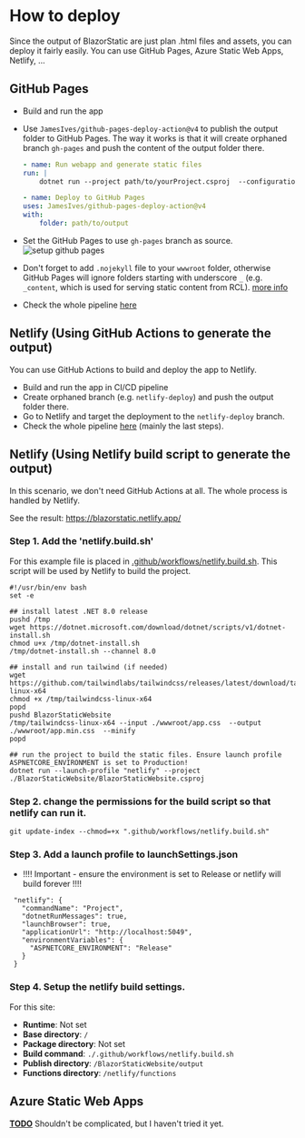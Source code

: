 # How to deploy 

Since the output of BlazorStatic are just plan .html files and assets, you can deploy it fairly easily. You can use GitHub Pages, Azure Static Web Apps, Netlify, ...

## GitHub Pages
- Build and run the app
- Use `JamesIves/github-pages-deploy-action@v4` to publish the output folder to GitHub Pages. The way it works is that it will create orphaned branch `gh-pages` and push the content of the output folder there. 

    ```yml
    - name: Run webapp and generate static files
    run: |
        dotnet run --project path/to/yourProject.csproj  --configuration Release

    - name: Deploy to GitHub Pages
    uses: JamesIves/github-pages-deploy-action@v4
    with:
        folder: path/to/output
    ```
- Set the GitHub Pages to use `gh-pages` branch as source. 
  ![setup github pages](media/deployement/img.png)
- Don't forget to add `.nojekyll` file to your `wwwroot` folder, otherwise GitHub Pages will ignore folders starting with
underscore `_` (e.g. `_content`, which is used for serving static content from RCL). [more info](https://github.blog/2009-12-29-bypassing-jekyll-on-github-pages/)
- Check the whole pipeline [here](https://github.com/tesar-tech/BlazorStaticMinimalBlog/blob/master/.github/workflows/publish-to-ghpages-and-nuget.yml)


## Netlify (Using GitHub Actions to generate the output)

You can use GitHub Actions to build and deploy the app to Netlify.

- Build and run the app in CI/CD pipeline
- Create orphaned branch (e.g. `netlify-deploy`) and push the output folder there.
- Go to Netlify and target the deployment to the `netlify-deploy` branch.
- Check the whole pipeline [here](https://github.com/tesar-tech/zodoc/blob/master/.github/workflows/publish-zodoc.yml) (mainly the last steps).

## Netlify (Using Netlify build script to generate the output)

In this scenario, we don't need GitHub Actions at all. The whole process is handled by Netlify.

See the result: https://blazorstatic.netlify.app/ 
  
### Step 1. Add the 'netlify.build.sh'

For this example file is placed in [.github/workflows/netlify.build.sh](https://github.com/tesar-tech/BlazorStatic/blob/master/.github/workflows/netlify.build.sh). This script will be used by Netlify to build the project.

```
#!/usr/bin/env bash
set -e

## install latest .NET 8.0 release
pushd /tmp
wget https://dotnet.microsoft.com/download/dotnet/scripts/v1/dotnet-install.sh
chmod u+x /tmp/dotnet-install.sh
/tmp/dotnet-install.sh --channel 8.0

## install and run tailwind (if needed)
wget https://github.com/tailwindlabs/tailwindcss/releases/latest/download/tailwindcss-linux-x64
chmod +x /tmp/tailwindcss-linux-x64
popd
pushd BlazorStaticWebsite
/tmp/tailwindcss-linux-x64 --input ./wwwroot/app.css  --output ./wwwroot/app.min.css  --minify
popd

## run the project to build the static files. Ensure launch profile ASPNETCORE_ENVIRONMENT is set to Production!
dotnet run --launch-profile "netlify" --project ./BlazorStaticWebsite/BlazorStaticWebsite.csproj
```

### Step 2. change the permissions for the build script so that netlify can run it.

```
git update-index --chmod=+x ".github/workflows/netlify.build.sh"
```

### Step 3. Add a launch profile to launchSettings.json

-   !!!! Important - ensure the environment is set to Release or netlify will build forever !!!!

```
 "netlify": {
   "commandName": "Project",
   "dotnetRunMessages": true,
   "launchBrowser": true,
   "applicationUrl": "http://localhost:5049",
   "environmentVariables": {
     "ASPNETCORE_ENVIRONMENT": "Release"
   }
 }
 ```

### Step 4. Setup the netlify build settings.

For this site:

- **Runtime**: Not set
- **Base directory**: `/`
- **Package directory**: Not set
- **Build command**: `./.github/workflows/netlify.build.sh`
- **Publish directory**: `/BlazorStaticWebsite/output`
- **Functions directory**: `/netlify/functions`



## Azure Static Web Apps
[**TODO**](https://github.com/tesar-tech/BlazorStatic/issues/1) 
Shouldn't be complicated, but I haven't tried it yet.

